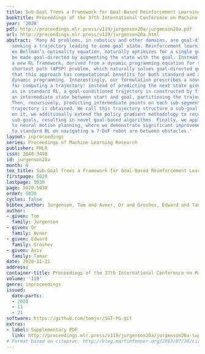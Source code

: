 ```yaml
---
title: Sub-Goal Trees a Framework for Goal-Based Reinforcement Learning
booktitle: Proceedings of the 37th International Conference on Machine Learning
year: '2020'
pdf: http://proceedings.mlr.press/v119/jurgenson20a/jurgenson20a.pdf
url: http://proceedings.mlr.press/v119/jurgenson20a.html
abstract: 'Many AI problems, in robotics and other domains, are goal-directed, essentially
  seeking a trajectory leading to some goal state. Reinforcement learning (RL), building
  on Bellman’s optimality equation, naturally optimizes for a single goal, yet can
  be made goal-directed by augmenting the state with the goal. Instead, we propose
  a new RL framework, derived from a dynamic programming equation for the all pairs
  shortest path (APSP) problem, which naturally solves goal-directed queries. We show
  that this approach has computational benefits for both standard and approximate
  dynamic programming. Interestingly, our formulation prescribes a novel protocol
  for computing a trajectory: instead of predicting the next state given its predecessor,
  as in standard RL, a goal-conditioned trajectory is constructed by first predicting
  an intermediate state between start and goal, partitioning the trajectory into two.
  Then, recursively, predicting intermediate points on each sub-segment, until a complete
  trajectory is obtained. We call this trajectory structure a sub-goal tree. Building
  on it, we additionally extend the policy gradient methodology to recursively predict
  sub-goals, resulting in novel goal-based algorithms. Finally, we apply our method
  to neural motion planning, where we demonstrate significant improvements compared
  to standard RL on navigating a 7-DoF robot arm between obstacles.'
layout: inproceedings
series: Proceedings of Machine Learning Research
publisher: PMLR
issn: 2640-3498
id: jurgenson20a
month: 0
tex_title: Sub-Goal Trees a Framework for Goal-Based Reinforcement Learning
firstpage: 5020
lastpage: 5030
page: 5020-5030
order: 5020
cycles: false
bibtex_author: Jurgenson, Tom and Avner, Or and Groshev, Edward and Tamar, Aviv
author:
- given: Tom
  family: Jurgenson
- given: Or
  family: Avner
- given: Edward
  family: Groshev
- given: Aviv
  family: Tamar
date: 2020-11-21
address: 
container-title: Proceedings of the 37th International Conference on Machine Learning
volume: '119'
genre: inproceedings
issued:
  date-parts:
  - 2020
  - 11
  - 21
software: https://github.com/tomjur/SGT-PG.git
extras:
- label: Supplementary PDF
  link: http://proceedings.mlr.press/v119/jurgenson20a/jurgenson20a-supp.pdf
# Format based on citeproc: http://blog.martinfenner.org/2013/07/30/citeproc-yaml-for-bibliographies/
---
```


